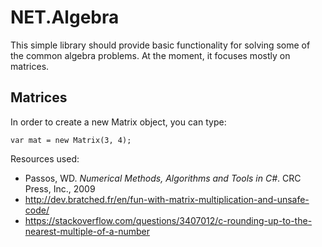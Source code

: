 # NET.Algebra

This simple library should provide basic functionality for solving some of the common algebra problems. At the moment, it focuses mostly on matrices.

## Matrices
In order to create a new Matrix object, you can type:

```
var mat = new Matrix(3, 4);
```

Resources used:  
* Passos, WD. *Numerical Methods, Algorithms and Tools in C#*. CRC Press, Inc., 2009  
* http://dev.bratched.fr/en/fun-with-matrix-multiplication-and-unsafe-code/  
* https://stackoverflow.com/questions/3407012/c-rounding-up-to-the-nearest-multiple-of-a-number
